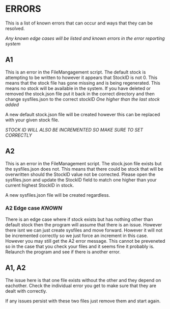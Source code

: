 # ERRORS

This is a list of known errors that can occur and ways that they can be resolved.

*Any known edge cases will be listed and known errors in the error reporting system*

## A1
This is an error in the FileMangagement script. The default stock is attempting to be written to however it appears that StockID is not 0. This means that the stock file has gone missing and is being regenerated. This means no stock will be available in the system. If you have deleted or removed the stock.json file put it back in the correct directory and then change sysfiles.json to the correct stockID *One higher than the last stock added*

A new default stock.json file will be created however this can be replaced with your given stock file.

*STOCK ID WILL ALSO BE INCREMENTED SO MAKE SURE TO SET CORRECTLY*

## A2
This is an error in the FileManagement script. The stock.json file exists but the sysfiles.json does not. This means that there could be stock that will be overwritten should the StockID value not be corrected. Please open the sysfiles.json and update the StockID field to match one higher than your current highest StockID in stock.

A new sysfiles.json file will be created regardless.

### A2 Edge case *KNOWN*
There is an edge case where if stock exists but has nothing other than default stock then the program will assume that there is an issue. However there isnt we can just create sysfiles and move forward. However it will not be incremented correctly so we just force an increment in this case. However you may still get the A2 error message. This cannot be preveneted so in the case that you check your files and it seems fine it probably is. Relaunch the program and see if there is another error.

## A1, A2
The issue here is that one file exists without the other and they depend on eachother. Check the individual error you get to make sure that they are dealt with correctly.

If any issues persist with these two files just remove them and start again.